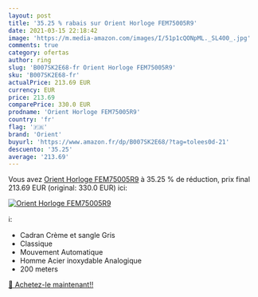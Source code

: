 ```yaml
---
layout: post
title: '35.25 % rabais sur Orient Horloge FEM75005R9'
date: 2021-03-15 22:18:42
image: 'https://m.media-amazon.com/images/I/51p1cQONpML._SL400_.jpg'
comments: true
category: ofertas
author: ring
slug: 'B007SK2E68-fr Orient Horloge FEM75005R9'
sku: 'B007SK2E68-fr'
actualPrice: 213.69 EUR
currency: EUR
price: 213.69
comparePrice: 330.0 EUR
prodname: 'Orient Horloge FEM75005R9'
country: 'fr'
flag: '🇫🇷'
brand: 'Orient'
buyurl: 'https://www.amazon.fr/dp/B007SK2E68/?tag=tolees0d-21'
descuento: '35.25'
average: '213.69'
---
```


Vous avez [Orient Horloge FEM75005R9](https://www.amazon.fr/dp/B007SK2E68/?tag=tolees0d-21)  à  35.25 % de réduction, prix final  213.69 EUR (original: 330.0 EUR) ici:

[![Orient Horloge FEM75005R9](https://m.media-amazon.com/images/I/51p1cQONpML._SL400_.jpg)](https://www.amazon.fr/dp/B007SK2E68/?tag=tolees0d-21)

ℹ️:

- Cadran Crème et sangle Gris
- Classique
- Mouvement Automatique
- Homme Acier inoxydable Analogique
- 200 meters

[🛒 Achetez-le maintenant!!](https://www.amazon.fr/dp/B007SK2E68/?tag=tolees0d-21)
